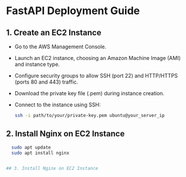 # FastAPI Deployment Guide

## 1. Create an EC2 Instance

- Go to the AWS Management Console.

- Launch an EC2 instance, choosing an Amazon Machine Image (AMI) and instance type.

- Configure security groups to allow SSH (port 22) and HTTP/HTTPS (ports 80 and 443) traffic.

- Download the private key file (.pem) during instance creation.

- Connect to the instance using SSH:
  ```bash
  ssh -i path/to/your/private-key.pem ubuntu@your_server_ip


## 2. Install Nginx on EC2 Instance
  ```bash
    sudo apt update
    sudo apt install nginx


## 3. Install Nginx on EC2 Instance